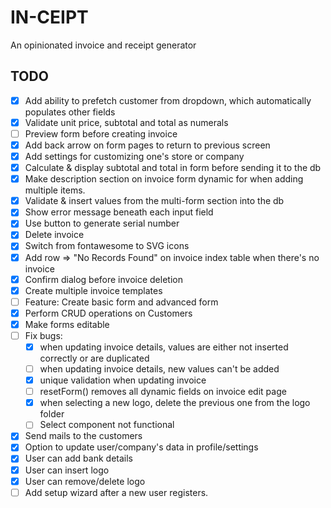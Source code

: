 # IN-CEIPT

An opinionated invoice and receipt generator

## TODO

- [x] Add ability to prefetch customer from dropdown, which automatically populates other fields
- [x] Validate unit price, subtotal and total as numerals
- [ ] Preview form before creating invoice
- [x] Add back arrow on form pages to return to previous screen
- [x] Add settings for customizing one's store or company
- [x] Calculate & display subtotal and total in form before sending it to the db
- [x] Make description section on invoice form dynamic for when adding multiple items.
- [x] Validate & insert values from the multi-form section into the db
- [x] Show error message beneath each input field
- [x] Use button to generate serial number
- [x] Delete invoice
- [x] Switch from fontawesome to SVG icons
- [x] Add row => "No Records Found" on invoice index table when there's no invoice
- [x] Confirm dialog before invoice deletion
- [x] Create multiple invoice templates
- [ ] Feature:  Create basic form and advanced form
- [x] Perform CRUD operations on Customers
- [x] Make forms editable
- [ ] Fix bugs:
    - [x] when updating invoice details, values are either not inserted correctly or are duplicated
    - [ ] when updating invoice details, new values can't be added
    - [x] unique validation when updating invoice
    - [ ] resetForm() removes all dynamic fields on invoice edit page
    - [x] when selecting a new logo, delete the previous one from the logo folder
    - [ ] Select component not functional
- [x] Send mails to the customers
- [x] Option to update user/company's data in profile/settings
- [x] User can add bank details
- [x] User can insert logo
- [x] User can remove/delete logo
- [ ] Add setup wizard after a new user registers.

